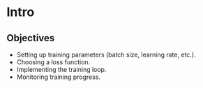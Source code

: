 # Intro

## Objectives

- Setting up training parameters (batch size, learning rate, etc.).
- Choosing a loss function.
- Implementing the training loop.
- Monitoring training progress.
